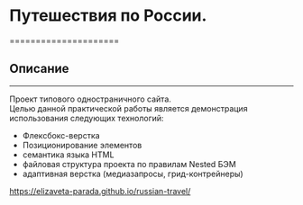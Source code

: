 # Путешествия по России.
=====================

## Описание
------------------
Проект типового одностраничного сайта.  
Целью данной практической работы является демонстрация использования  следующих технологий:   
* Флексбокс-верстка
* Позиционирование элементов  
* семантика языка HTML
* файловая структура проекта по правилам Nested БЭМ
* адаптивная верстка (медиазапросы, грид-контрейнеры)


https://elizaveta-parada.github.io/russian-travel/





